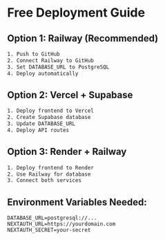 # Free Deployment Guide

## Option 1: Railway (Recommended)
```bash
1. Push to GitHub
2. Connect Railway to GitHub
3. Set DATABASE_URL to PostgreSQL
4. Deploy automatically
```

## Option 2: Vercel + Supabase
```bash
1. Deploy frontend to Vercel
2. Create Supabase database
3. Update DATABASE_URL
4. Deploy API routes
```

## Option 3: Render + Railway
```bash
1. Deploy frontend to Render
2. Use Railway for database
3. Connect both services
```

## Environment Variables Needed:
```env
DATABASE_URL=postgresql://...
NEXTAUTH_URL=https://yourdomain.com
NEXTAUTH_SECRET=your-secret
```